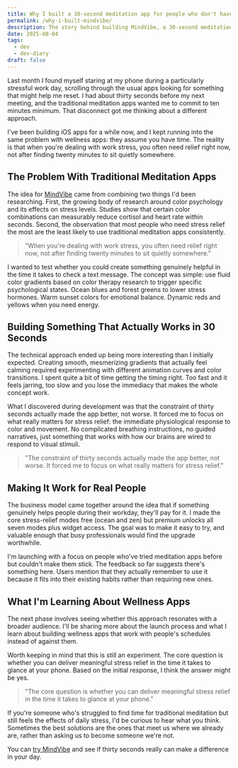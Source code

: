 ```yaml
---
title: Why I built a 30-second meditation app for people who don't have time to meditate
permalink: /why-i-built-mindvibe/
description: The story behind building MindVibe, a 30-second meditation app designed for busy professionals who need stress relief but don't have time for traditional meditation apps.
date: 2025-08-04
tags:
  - dev
  - dev-diary
draft: false
---
```


Last month I found myself staring at my phone during a particularly stressful work day, scrolling through the usual apps looking for something that might help me reset. I had about thirty seconds before my next meeting, and the traditional meditation apps wanted me to commit to ten minutes minimum. That disconnect got me thinking about a different approach.

I've been building iOS apps for a while now, and I kept running into the same problem with wellness apps: they assume you have time. The reality is that when you're dealing with work stress, you often need relief right now, not after finding twenty minutes to sit quietly somewhere.

## The Problem With Traditional Meditation Apps

The idea for [MindVibe](https://apps.apple.com/app/mindvibe-30-second-meditation/id6749019720) came from combining two things I'd been researching. First, the growing body of research around color psychology and its effects on stress levels. Studies show that certain color combinations can measurably reduce cortisol and heart rate within seconds. Second, the observation that most people who need stress relief the most are the least likely to use traditional meditation apps consistently.

> "When you're dealing with work stress, you often need relief right now, not after finding twenty minutes to sit quietly somewhere."

I wanted to test whether you could create something genuinely helpful in the time it takes to check a text message. The concept was simple: use fluid color gradients based on color therapy research to trigger specific psychological states. Ocean blues and forest greens to lower stress hormones. Warm sunset colors for emotional balance. Dynamic reds and yellows when you need energy.

## Building Something That Actually Works in 30 Seconds

The technical approach ended up being more interesting than I initially expected. Creating smooth, mesmerizing gradients that actually feel calming required experimenting with different animation curves and color transitions. I spent quite a bit of time getting the timing right. Too fast and it feels jarring, too slow and you lose the immediacy that makes the whole concept work.

What I discovered during development was that the constraint of thirty seconds actually made the app better, not worse. It forced me to focus on what really matters for stress relief: the immediate physiological response to color and movement. No complicated breathing instructions, no guided narratives, just something that works with how our brains are wired to respond to visual stimuli.

> "The constraint of thirty seconds actually made the app better, not worse. It forced me to focus on what really matters for stress relief."

## Making It Work for Real People

The business model came together around the idea that if something genuinely helps people during their workday, they'll pay for it. I made the core stress-relief modes free (ocean and zen) but premium unlocks all seven modes plus widget access. The goal was to make it easy to try, and valuable enough that busy professionals would find the upgrade worthwhile.

I'm launching with a focus on people who've tried meditation apps before but couldn't make them stick. The feedback so far suggests there's something here. Users mention that they actually remember to use it because it fits into their existing habits rather than requiring new ones.

## What I'm Learning About Wellness Apps

The next phase involves seeing whether this approach resonates with a broader audience. I'll be sharing more about the launch process and what I learn about building wellness apps that work with people's schedules instead of against them.

Worth keeping in mind that this is still an experiment. The core question is whether you can deliver meaningful stress relief in the time it takes to glance at your phone. Based on the initial response, I think the answer might be yes.

> "The core question is whether you can deliver meaningful stress relief in the time it takes to glance at your phone."

If you're someone who's struggled to find time for traditional meditation but still feels the effects of daily stress, I'd be curious to hear what you think. Sometimes the best solutions are the ones that meet us where we already are, rather than asking us to become someone we're not.

You can [try MindVibe](https://apps.apple.com/app/mindvibe-30-second-meditation/id6749019720) and see if thirty seconds really can make a difference in your day.
